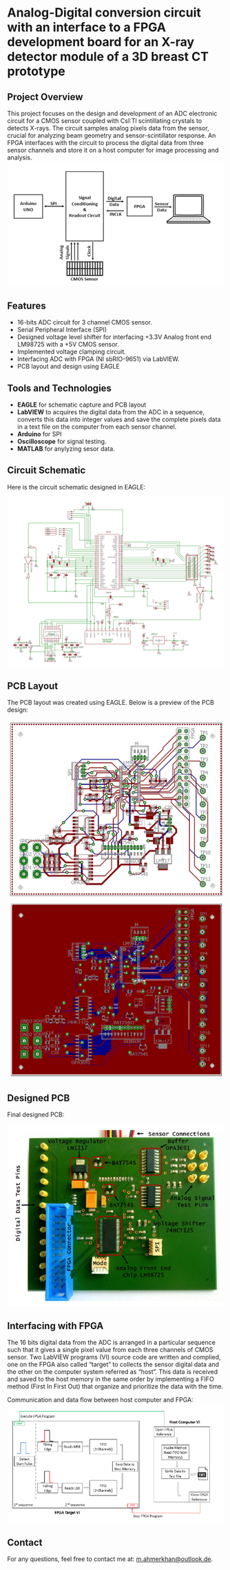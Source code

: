 # Analog-Digital conversion circuit with an interface to a FPGA development board for an X-ray detector module of a 3D breast CT prototype


## Project Overview
This project focuses on the design and development of an ADC electronic circuit for a CMOS sensor coupled with CsI:Tl scintillating crystals to detects X-rays. The circuit samples analog pixels data from the sensor, crucial for analyzing beam geometry and sensor-scintillator response. An FPGA interfaces with the circuit to process the digital data from three sensor channels and store it on a host computer for image processing and analysis.
![Project Overview](SystemSetup.png)

## Features
- 16-bits ADC circuit for 3 channel CMOS sensor.
- Serial Peripheral Interface (SPI)
- Designed voltage level shifter for interfacing +3.3V Analog front end LM98725 with a +5V CMOS sensor.
- Implemented voltage clamping circuit.
- Interfacing ADC with FPGA (NI sbRIO-9651) via LabVIEW.
- PCB layout and design using EAGLE

## Tools and Technologies

- **EAGLE** for schematic capture and PCB layout
- **LabVIEW** to acquires the digital data from the ADC in a sequence, converts this data into integer values and save the complete pixels data in a text file on the computer from each sensor channel.
- **Arduino** for SPI
- **Oscilloscope** for signal testing.
- **MATLAB** for anylyzing sesor data.

  
## Circuit Schematic
Here is the circuit schematic designed in EAGLE:

![ADC Schematic](ADCschematic.png)

## PCB Layout
The PCB layout was created using EAGLE. Below is a preview of the PCB design:

![ADC PCB Layout](PCBLayout.png)
![ADC PCB Layout](PCBLayoutGND.png)

## Designed PCB
Final designed PCB:

![ADC PCB](PCB.png)


## Interfacing with FPGA

The 16 bits digital data from the ADC is arranged in a particular sequence such that it gives a single pixel value from each three channels of CMOS sensor. Two  LabVIEW programs (VI) source code are written and complied, one on the FPGA also called “target” to collects the sensor digital data and the other on the computer system referred as “host”. This data is received and saved to the host memory in the same order by implementing a FIFO method (First In First Out) that organize and prioritize the data with the time.

Communication and data flow between host computer and FPGA:
![FPGA Interfacing](FPGA.png)

## Contact
For any questions, feel free to contact me at: [m.ahmerkhan@outlook.de](mailto:m.ahmerkhan@outlook.de).

